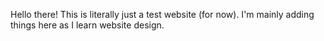 Hello there! This is literally just a test website (for now). I'm mainly adding things here as I learn website design.
